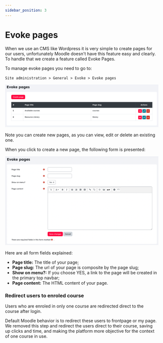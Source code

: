 ```yaml
---
sidebar_position: 3
---
```


# Evoke pages

When we use an CMS like Wordpress it is very simple to create pages for our users, unfortunately Moodle doesn't have this feature easy and clearly. To handle that we create a feature called Evoke Pages.

To manage evoke pages you need to go to:

`Site administration > General > Evoke > Evoke pages`

![Evoke settings pages management](/img/local_evokesettings/settings2.png)

Note you can create new pages, as you can view, edit or delete an existing one.

When you click to create a new page, the following form is presented:

![Evoke settings page creation](/img/local_evokesettings/settings3.png)

Here are all form fields explained:

- **Page title:** The title of your page;
- **Page slug:** The url of your page is composite by the page slug;
- **Show on menu?:** If you choose YES, a link to the page will be created in the primary top navbar;
- **Page content:** The HTML content of your page.

### Redirect users to enroled course

Users who are enroled in only one course are redirected direct to the course after login.

Default Moodle behavior is to redirect these users to frontpage or my page. We removed this step and redirect the users direct to their course, saving up clicks and time, and making the platform more objective for the context of one course in use.
